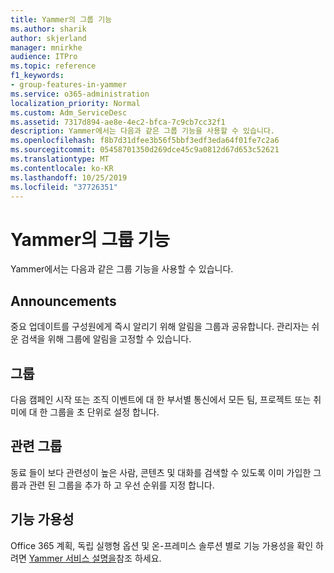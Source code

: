 ```yaml
---
title: Yammer의 그룹 기능
ms.author: sharik
author: skjerland
manager: mnirkhe
audience: ITPro
ms.topic: reference
f1_keywords:
- group-features-in-yammer
ms.service: o365-administration
localization_priority: Normal
ms.custom: Adm_ServiceDesc
ms.assetid: 7317d894-ae8e-4ec2-bfca-7c9cb7cc32f1
description: Yammer에서는 다음과 같은 그룹 기능을 사용할 수 있습니다.
ms.openlocfilehash: f8b7d31dfee3b56f5bbf3edf3eda64f01fe7c2a6
ms.sourcegitcommit: 05458701350d269dce45c9a0812d67d653c52621
ms.translationtype: MT
ms.contentlocale: ko-KR
ms.lasthandoff: 10/25/2019
ms.locfileid: "37726351"
---
```

# <a name="group-features-in-yammer"></a>Yammer의 그룹 기능

Yammer에서는 다음과 같은 그룹 기능을 사용할 수 있습니다.
  
## <a name="announcements"></a>Announcements

중요 업데이트를 구성원에게 즉시 알리기 위해 알림을 그룹과 공유합니다. 관리자는 쉬운 검색을 위해 그룹에 알림을 고정할 수 있습니다.
  
## <a name="groups"></a>그룹

다음 캠페인 시작 또는 조직 이벤트에 대 한 부서별 통신에서 모든 팀, 프로젝트 또는 취미에 대 한 그룹을 초 단위로 설정 합니다.
  
## <a name="related-groups"></a>관련 그룹

동료 들이 보다 관련성이 높은 사람, 콘텐츠 및 대화를 검색할 수 있도록 이미 가입한 그룹과 관련 된 그룹을 추가 하 고 우선 순위를 지정 합니다.
  
## <a name="feature-availability"></a>기능 가용성

Office 365 계획, 독립 실행형 옵션 및 온-프레미스 솔루션 별로 기능 가용성을 확인 하려면 [Yammer 서비스 설명을](yammer-service-description.md)참조 하세요.
  